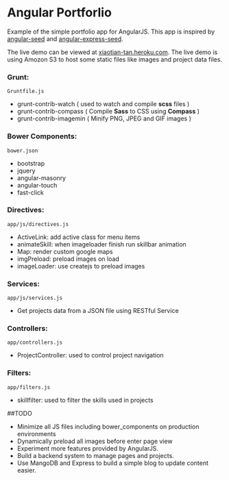 # Angular Portforlio

Example of the simple portfolio app for AngularJS. This app is inspired by [angular-seed](https://github.com/angular/angular-seed) and [angular-express-seed](https://github.com/btford/angular-express-seed).

The live demo can be viewed at [xiaotian-tan.heroku.com](http://xiaotian-tan.heroku.com). The live demo is using Amozon S3 to host some static files like images and project data files.

### Grunt: 
`Gruntfile.js`

*	grunt-contrib-watch ( used to watch and compile **scss** files )
*	grunt-contrib-compass ( Compile **Sass** to CSS using **Compass** )
*	grunt-contrib-imagemin ( Minify PNG, JPEG and GIF images )

### Bower Components:
`bower.json`

*	bootstrap
*	jquery
*	angular-masonry
*	angular-touch 
*	fast-click


### Directives:

`app/js/directives.js`

*	ActiveLink: add active class for menu items
*	animateSkill: when imageloader finish run skillbar animation
*	Map: render custom google maps
*	imgPreload: preload images on load
*	imageLoader: use createjs to preload images 

### Services:

`app/js/services.js`

*	Get projects data from a JSON file using RESTful Service

### Controllers:

`app/controllers.js`

*	ProjectController: used to control project navigation

### Filters:

`app/filters.js`

*	skillfilter: used to filter the skills used in projects

##TODO

*	Minimize all JS files including bower_components on production environments
*	Dynamically preload all images before enter page view
*	Experiment more features provided by AngularJS.
*	Build a backend system to manage pages and projects.
*	Use MangoDB and Express to build a simple blog to update content easier.